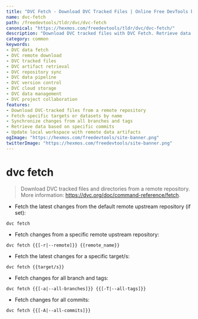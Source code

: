 ```yaml
---
title: "DVC Fetch - Download DVC Tracked Files | Online Free DevTools by Hexmos"
name: dvc-fetch
path: /freedevtools/tldr/dvc/dvc-fetch
canonical: "https://hexmos.com/freedevtools/tldr/dvc/dvc-fetch/"
description: "Download DVC tracked files with DVC Fetch. Retrieve data artifacts, manage remote repositories, and collaborate on projects easily. Free online tool, no registration required."
category: common
keywords:
- DVC data fetch
- DVC remote download
- DVC tracked files
- DVC artifact retrieval
- DVC repository sync
- DVC data pipeline
- DVC version control
- DVC cloud storage
- DVC data management
- DVC project collaboration
features:
- Download DVC-tracked files from a remote repository
- Fetch specific targets or datasets by name
- Synchronize changes from all branches and tags
- Retrieve data based on specific commits
- Update local workspace with remote data artifacts
ogImage: "https://hexmos.com/freedevtools/site-banner.png"
twitterImage: "https://hexmos.com/freedevtools/site-banner.png"
---
```


# dvc fetch

> Download DVC tracked files and directories from a remote repository.
> More information: <https://dvc.org/doc/command-reference/fetch>.

- Fetch the latest changes from the default remote upstream repository (if set):

`dvc fetch`

- Fetch changes from a specific remote upstream repository:

`dvc fetch {{[-r|--remote]}} {{remote_name}}`

- Fetch the latest changes for a specific target/s:

`dvc fetch {{target/s}}`

- Fetch changes for all branch and tags:

`dvc fetch {{[-a|--all-branches]}} {{[-T|--all-tags]}}`

- Fetch changes for all commits:

`dvc fetch {{[-A|--all-commits]}}`
